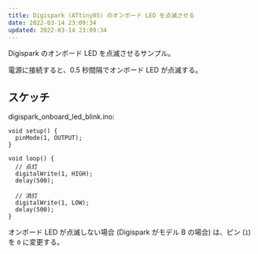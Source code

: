 ```yaml
---
title: Digispark (ATtiny85) のオンボード LED を点滅させる
date: 2022-03-14 23:09:34
updated: 2022-03-14 23:09:34
---
```


Digispark のオンボード LED を点滅させるサンプル。

電源に接続すると、0.5 秒間隔でオンボード LED が点滅する。
<!-- more -->
## スケッチ

digispark_onboard_led_blink.ino:

```arduino
void setup() {
  pinMode(1, OUTPUT);
}

void loop() {
  // 点灯
  digitalWrite(1, HIGH);
  delay(500);

  // 消灯
  digitalWrite(1, LOW);
  delay(500);
}

```

オンボード LED が点滅しない場合 (Digispark がモデル B の場合) は、ピン (`1`) を `0` に変更する。